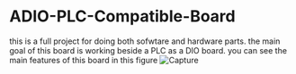 # ADIO-PLC-Compatible-Board
this is a full project for doing both sofwtare and hardware parts. the main goal of this board is working beside a PLC as a DIO board. you can see the main features of this board in this figure
![Capture](https://user-images.githubusercontent.com/60741325/87430655-cfa37480-c5e5-11ea-8bc5-4cb01a6c1c0c.PNG)
